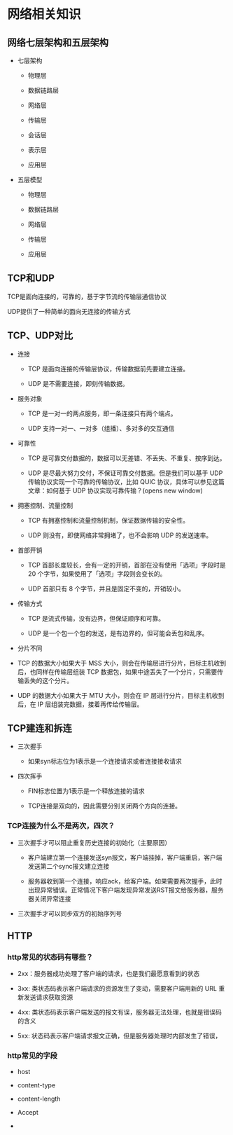 # 网络相关知识

## 网络七层架构和五层架构

- 七层架构

    - 物理层

    - 数据链路层

    - 网络层

    - 传输层

    - 会话层

    - 表示层

    - 应用层

- 五层模型

    - 物理层

    - 数据链路层

    - 网络层

    - 传输层

    - 应用层

## TCP和UDP

TCP是面向连接的，可靠的，基于字节流的传输层通信协议

UDP提供了一种简单的面向无连接的传输方式

## TCP、UDP对比

- 连接

    - TCP 是面向连接的传输层协议，传输数据前先要建立连接。

    - UDP 是不需要连接，即刻传输数据。

- 服务对象

    - TCP 是一对一的两点服务，即一条连接只有两个端点。

    - UDP 支持一对一、一对多（组播）、多对多的交互通信

- 可靠性

    - TCP 是可靠交付数据的，数据可以无差错、不丢失、不重复、按序到达。

    - UDP 是尽最大努力交付，不保证可靠交付数据。但是我们可以基于 UDP 传输协议实现一个可靠的传输协议，比如 QUIC 协议，具体可以参见这篇文章：如何基于 UDP 协议实现可靠传输？(opens new window)

- 拥塞控制、流量控制

    - TCP 有拥塞控制和流量控制机制，保证数据传输的安全性。

    - UDP 则没有，即使网络非常拥堵了，也不会影响 UDP 的发送速率。

- 首部开销

    - TCP 首部长度较长，会有一定的开销，首部在没有使用「选项」字段时是 20 个字节，如果使用了「选项」字段则会变长的。

    - UDP 首部只有 8 个字节，并且是固定不变的，开销较小。

- 传输方式

    - TCP 是流式传输，没有边界，但保证顺序和可靠。

    - UDP 是一个包一个包的发送，是有边界的，但可能会丢包和乱序。

- 分片不同

- TCP 的数据大小如果大于 MSS 大小，则会在传输层进行分片，目标主机收到后，也同样在传输层组装 
TCP 数据包，如果中途丢失了一个分片，只需要传输丢失的这个分片。

- UDP 的数据大小如果大于 MTU 大小，则会在 IP 层进行分片，目标主机收到后，在 IP 层组装完数据，接着再传给传输层。


## TCP建连和拆连

- 三次握手

    - 如果syn标志位为1表示是一个连接请求或者连接接收请求

- 四次挥手

    - FIN标志位置为1表示是一个释放连接的请求

    - TCP连接是双向的，因此需要分别关闭两个方向的连接。

### TCP连接为什么不是两次，四次？

- 三次握手才可以阻止重复历史连接的初始化（主要原因）

    - 客户端建立第一个连接发送syn报文，客户端挂掉，客户端重启，客户端发送第二个sync报文建立连接

    - 服务器收到第一个连接，响应ack，给客户端。如果需要两次握手，此时出现异常错误。正常情况下客户端发现异常发送RST报文给服务器，服务器关闭异常连接

- 三次握手才可以同步双方的初始序列号


## HTTP

### http常见的状态码有哪些？

- 2xx：服务器成功处理了客户端的请求，也是我们最愿意看到的状态

- 3xx: 类状态码表示客户端请求的资源发生了变动，需要客户端用新的 URL 重新发送请求获取资源

- 4xx: 类状态码表示客户端发送的报文有误，服务器无法处理，也就是错误码的含义

- 5xx: 状态码表示客户端请求报文正确，但是服务器处理时内部发生了错误，

### http常见的字段

- host

- content-type

- content-length

- Accept

- 